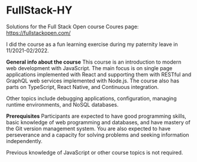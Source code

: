 # FullStack-HY
Solutions for the Full Stack Open course
Coures page: https://fullstackopen.com/

I did the course as a fun learning exercise during my paternity leave in 11/2021-02/2022. 


**General info about the course**
This course is an introduction to modern web development with JavaScript. The main focus is on single page applications implemented with React and supporting them with RESTful and GraphQL web services implemented with Node.js. The course also has parts on TypeScript, React Native, and Continuous integration.

Other topics include debugging applications, configuration, managing runtime environments, and NoSQL databases.

**Prerequisites**
Participants are expected to have good programming skills, basic knowledge of web programming and databases, and have mastery of the Git version management system. You are also expected to have perseverance and a capacity for solving problems and seeking information independently.

Previous knowledge of JavaScript or other course topics is not required.
